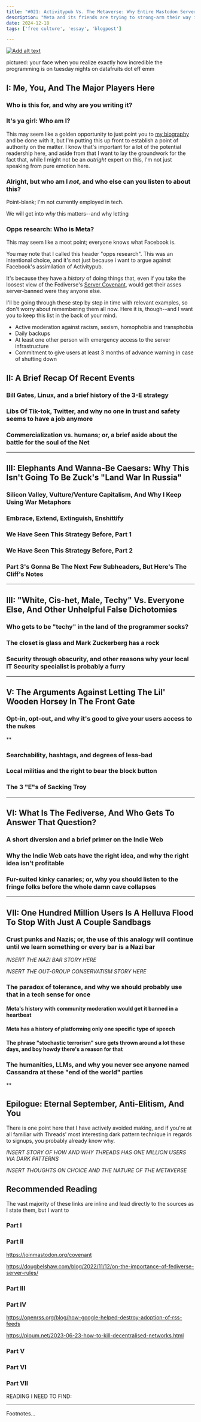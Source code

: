 ```yaml
---
title: "#021: Activitypub Vs. The Metaverse: Why Entire Mastodon Servers Are Blocking One Hundred Million Users And Why You Should Be On Board With That"
description: "Meta and its friends are trying to strong-arm their way into Activitypub and the Fediverse. Here's a fairly thorough explanation as to why that's a shit deal for everyone involved."  
date: 2024-12-18
tags: ['free culture', 'essay', 'blogpost']

---
```


<div class="floatright caption">
  <p><a href="https://youtu.be/L0CL__Tvp-o"><img src="/blog/0020/00.jpg" alt="Add alt text"/></a></p>
  <p>pictured: your face when you realize exactly how incredible the programming is on tuesday nights on datafruits dot eff emm</p>
</div>

## I: Me, You, And The Major Players Here

### Who is this for, and why are you writing it?



### It's ya girl: Who am I?

This may seem like a golden opportunity to just point you to [my biography](https://sarahallenreed.com/resume/bio) and be done with it, but I'm putting this up front to establish a point of authority on the matter. I know that's important for a lot of the potential readership here, and aside from that I want to lay the groundwork for the fact that, while I might not be an *outright* expert on this, I'm not just speaking from pure emotion here.

### Alright, but who am I *not*, and who else can you listen to about this?

Point-blank; I'm not currently employed in tech.

We will get into *why* this matters--and why letting 

### Opps research: Who is Meta?

This may seem like a moot point; everyone knows what Facebook is. 

You may note that I called this header "opps research". This was an intentional choice, and it's not just because i want to argue against Facebook's assimilation of Activitypub. 

It's because they have a *history* of doing things that, even if you take the loosest view of the Fediverse's [Server Covenant](https://joinmastodon.org/covenant), would get their asses server-banned were they anyone else.

I'll be going through these step by step in time with relevant examples, so don't worry about remembering them all now. Here it is, though--and I want you to keep this list in the back of your mind.

* Active moderation against racism, sexism, homophobia and transphobia   
* Daily backups   
* At least one other person with emergency access to the server infrastructure   
* Commitment to give users at least 3 months of advance warning in case of shutting down     

 

## II: A Brief Recap Of Recent Events

### Bill Gates, Linux, and a brief history of the 3-E strategy

### Libs Of Tik-tok, Twitter, and why no one in trust and safety seems to have a job anymore

### Commercialization vs. humans; or, a brief aside about the battle for the soul of the Net

---

## III: Elephants And Wanna-Be Caesars: Why This Isn't Going To Be Zuck's "Land War In Russia"

### Silicon Valley, Vulture/Venture Capitalism, And Why I Keep Using War Metaphors

### Embrace, Extend, Extinguish, Enshittify

### We Have Seen This Strategy Before, Part 1

### We Have Seen This Strategy Before, Part 2

### Part 3's Gonna Be The Next Few Subheaders, But Here's The Cliff's Notes

---

## III: "White, Cis-het, Male, Techy" Vs. Everyone Else, And Other Unhelpful False Dichotomies

### Who gets to be "techy" in the land of the programmer socks?


### The closet is glass and Mark Zuckerberg has a rock

### Security through obscurity, and other reasons why your local IT Security specialist is probably a furry

---

## V: The Arguments Against Letting The Lil' Wooden Horsey In The Front Gate

### Opt-in, opt-out, and why it's good to give your users access to the nukes

**

### Searchability, hashtags, and degrees of less-bad

### Local militias and the right to bear the block button

### The 3 "E"s of Sacking Troy

---

## VI: What Is The Fediverse, And Who Gets To Answer That Question?

### A short diversion and a brief primer on the Indie Web

### Why the Indie Web cats have the right idea, and why the right idea isn't profitable

### Fur-suited kinky canaries; or, why you should listen to the fringe folks before the whole damn cave collapses

---

## VII: One Hundred Million Users Is A Helluva Flood To Stop With Just A Couple Sandbags

### Crust punks and Nazis; or, the use of this analogy will continue until we learn something or every bar is a Nazi bar

*INSERT THE NAZI BAR STORY HERE*

*INSERT THE OUT-GROUP CONSERVATISM STORY HERE*

### The paradox of tolerance, and why we should probably use that in a tech sense for once

#### Meta's history with community moderation would get it banned in a heartbeat

#### Meta has a history of platforming only one specific type of speech

#### The phrase "stochastic terrorism" sure gets thrown around a lot these days, and boy howdy there's a reason for that

### The humanities, LLMs, and why you never see anyone named Cassandra at these "end of the world" parties

**

## Epilogue: Eternal September, Anti-Elitism, And You

There is one point here that I have actively avoided making, and if you're at all familiar with Threads' most interesting dark pattern technique in regards to signups, you probably already know why.

*INSERT STORY OF HOW AND WHY THREADS HAS ONE MILLION USERS VIA DARK PATTERNS*

*INSERT THOUGHTS ON CHOICE AND THE NATURE OF THE METAVERSE*

## Recommended Reading 

The vast majority of these links are inline and lead directly to the sources as I state them, but I want to 

### Part I

### Part II

https://joinmastodon.org/covenant

https://dougbelshaw.com/blog/2022/11/12/on-the-importance-of-fediverse-server-rules/

### Part III

### Part IV

https://openrss.org/blog/how-google-helped-destroy-adoption-of-rss-feeds

https://ploum.net/2023-06-23-how-to-kill-decentralised-networks.html

### Part V

### Part VI

### Part VII

READING I NEED TO FIND:



--- 
Footnotes...

[^1]: 
